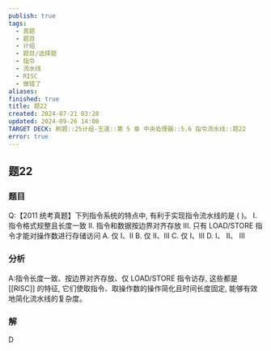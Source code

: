 ```yaml
---
publish: true
tags:
  - 真题
  - 题目
  - 计组
  - 题目/选择题
  - 指令
  - 流水线
  - RISC
  - 做错了
aliases: 
finished: true
title: 题22
created: 2024-07-21 03:28
updated: 2024-09-26 14:08
TARGET DECK: 刷题::25计组-王道::第 5 章 中央处理器::5.6 指令流水线::题22
error: true
---
```

## 题22
### 题目
Q:【2011 统考真题】下列指令系统的特点中, 有利于实现指令流水线的是 ( )。
I. 指令格式规整且长度一致
II. 指令和数据按边界对齐存放
III. 只有 LOAD/STORE 指令才能对操作数进行存储访问
A. 仅 I、II 
B. 仅 II、III 
C. 仅 I、III 
D. I、 II、 III
### 分析
A:指令长度一致、按边界对齐存放、仅 LOAD/STORE 指令访存, 这些都是 [[RISC]] 的特征, 它们使取指令、取操作数的操作简化且时间长度固定, 能够有效地简化流水线的复杂度。
### 解
D


